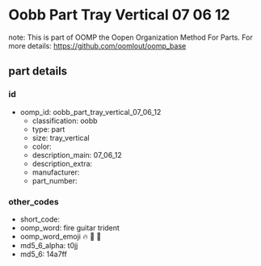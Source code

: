 # Oobb Part Tray Vertical 07 06 12  

note: This is part of OOMP the Oopen Organization Method For Parts. For more details: https://github.com/oomlout/oomp_base

##  part details





### id
* oomp_id: oobb_part_tray_vertical_07_06_12
  * classification: oobb
  * type: part
  * size: tray_vertical
  * color: 
  * description_main: 07_06_12
  * description_extra: 
  * manufacturer: 
  * part_number: 

### other_codes
* short_code: 
* oomp_word: fire guitar trident
* oomp_word_emoji :fire: :guitar: :trident:
* md5_6_alpha: t0jj
* md5_6: 14a7ff